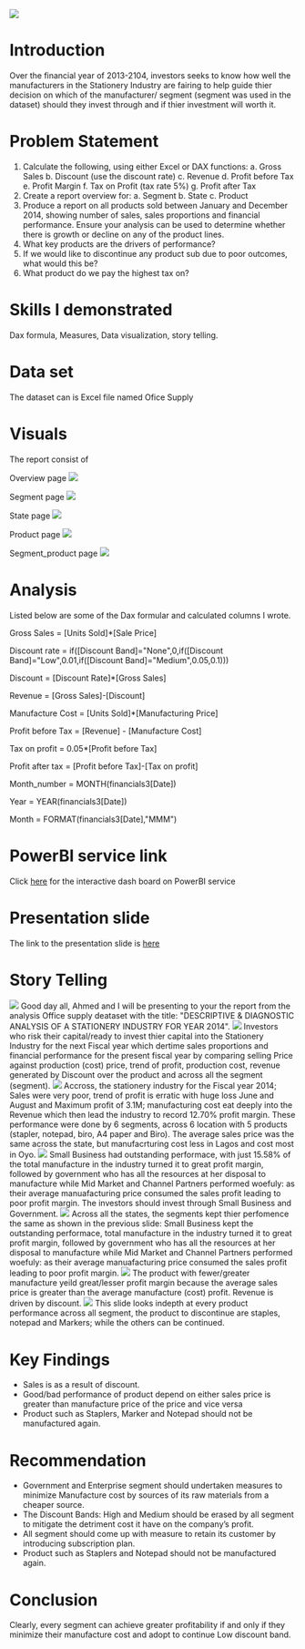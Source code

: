 ![](stationery.PNG)

# Introduction

Over the financial year of 2013-2104, investors seeks to know how well the manufacturers in the Stationery Industry are fairing to help guide thier decision on which of the manufacturer/ segment (segment was used in the dataset) should they invest through and if thier investment will worth it.

# Problem Statement

1. Calculate the following, using either Excel or DAX functions:
a. Gross Sales
b. Discount (use the discount rate)
c. Revenue
d. Profit before Tax
e. Profit Margin
f. Tax on Profit (tax rate 5%)
g. Profit after Tax
2. Create a report overview for:
a. Segment
b. State
c. Product
3. Produce a report on all products sold between January and December 2014, showing number of sales, sales proportions and financial performance. Ensure your analysis can be used to determine whether there is growth or decline on any of the product lines.
4. What key products are the drivers of performance?
5. If we would like to discontinue any product sub due to poor outcomes, what would this be?
6. What product do we pay the highest tax on?

# Skills I demonstrated

Dax formula, Measures, Data visualization, story telling.

# Data set

The dataset can is Excel file named Ofice Supply

# Visuals

The report consist of 

Overview page
![](Overview_1.PNG)

Segment page
![](segment_slide_2.PNG)

State page
![](state_slide_3.PNG)

Product page
![](product_slide_4.PNG)

Segment_product page
![](segment_product_slide_5.PNG)


# Analysis

Listed below are some of the Dax formular and calculated columns I wrote.

Gross Sales = [Units Sold]*[Sale Price]

Discount rate = if([Discount Band]="None",0,if([Discount Band]="Low",0.01,if([Discount Band]="Medium",0.05,0.1)))

Discount = [Discount Rate]*[Gross Sales]

Revenue = [Gross Sales]-[Discount]

Manufacture Cost = [Units Sold]*[Manufacturing Price]

Profit before Tax = [Revenue] - [Manufacture Cost]

Tax on profit = 0.05*[Profit before Tax]

Profit after tax = [Profit before Tax]-[Tax on profit]

Month_number = MONTH(financials3[Date])

Year = YEAR(financials3[Date])

Month = FORMAT(financials3[Date],"MMM") 

# PowerBI service link

Click [here](https://app.powerbi.com/links/bJ4fJpgGes?ctid=a4531a04-9d2c-48c6-aee4-9c374f98bea5&pbi_source=linkShare&bookmarkGuid=1286b9ea-2a5d-4b64-a9ad-9ec00985090f) for the interactive dash board on  PowerBI service 

# Presentation slide

The link to the presentation slide is [here](https://docs.google.com/presentation/d/1dHWTbo_3-nc2CO2cbpn5k_KkLSrk8rf0aljMtH1hrhQ/edit#slide=id.p)

# Story Telling
![](slide_1.PNG)
Good day all, Ahmed and I will be presenting to your the report from the analysis Office supply deataset with the title: "DESCRIPTIVE & DIAGNOSTIC ANALYSIS OF A STATIONERY INDUSTRY FOR YEAR 2014".
![](slide_2.PNG)
Investors who risk their capital/ready to invest thier capital into the Stationery Industry for the next Fiscal year which dertime sales proportions and financial performance for the present fiscal year by comparing selling Price against production (cost) price, trend of profit, production cost, revenue generated by Discount over the product and across all the segment (segment).
![](slide_3.PNG)
Accross, the stationery industry for the Fiscal year 2014; Sales were very poor, trend of profit is erratic with huge loss June and August and Maximum profit of 3.1M; manufacturing cost eat deeply into the Revenue which then lead the industry to record 12.70% profit margin. These performance were done by 6 segments, across 6 location with 5 products (stapler, notepad, biro, A4 paper and Biro). The average sales price was the same across the state, but manufacrturing cost less in Lagos and cost most in Oyo.
![](slide_4.PNG)
Small Business had outstanding performace, with just 15.58% of the total manufacture in the industry turned it to great profit margin, followed by government who has all the resources at her disposal to manufacture while Mid Market and Channel Partners performed woefuly: as their average manuafacturing price consumed the sales profit leading to poor profit margin. The investors should invest through Small Business and Government.
![](slide_5.PNG)
Across all the states, the segments kept thier perfomence the same as shown in the previous slide: Small Business kept the  outstanding performace, total manufacture in the industry turned it to great profit margin, followed by government who has all the resources at her disposal to manufacture while Mid Market and Channel Partners performed woefuly: as their average manuafacturing price consumed the sales profit leading to poor profit margin.
![](slide_6.PNG)
The product with fewer/greater manufacture yeild great/lesser profit margin because the average sales price is greater than the average manufacture (cost) profit. Revenue is driven by discount.
![](slide_7.PNG)
This slide looks indepth at every product performance across all segment, the product  to discontinue are staples, notepad and Markers; while the others can be continued.
# Key Findings

* Sales is as a result of discount.
* Good/bad  performance of product depend on either sales price is greater than manufacture price of the price and vice versa
* Product such as Staplers, Marker and Notepad should not be manufactured again.

# Recommendation

* Government and Enterprise segment should undertaken measures to minimize Manufacture cost by sources of its raw materials from a cheaper source.
* The Discount Bands: High and Medium should be erased by all segment to mitigate the detriment cost it have on the company’s profit.
* All segment should come up with measure to retain its customer by introducing subscription plan.
* Product such as Staplers and Notepad should not be manufactured again.

# Conclusion
Clearly, every segment can achieve greater profitability if and only if they minimize their manufacture cost and adopt to continue Low discount band.



